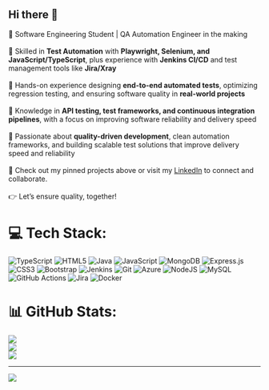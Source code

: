 ## Hi there 👋

👋 Software Engineering Student | QA Automation Engineer in the making  <br><br>🔧 Skilled in **Test Automation** with **Playwright, Selenium, and JavaScript/TypeScript**, plus experience with **Jenkins CI/CD** and test management tools like **Jira/Xray**  <br><br>🧪 Hands-on experience designing **end-to-end automated tests**, optimizing regression testing, and ensuring software quality in **real-world projects**  <br><br>🧠 Knowledge in **API testing, test frameworks, and continuous integration pipelines**, with a focus on improving software reliability and delivery speed  <br><br>🚀 Passionate about **quality-driven development**, clean automation frameworks, and building scalable test solutions that improve delivery speed and reliability  <br><br>🔗 Check out my pinned projects above or visit my [LinkedIn](https://www.linkedin.com/in/achraf-hadrich/) to connect and collaborate.  <br><br>👉 Let’s ensure quality, together!  <br>


# 💻 Tech Stack:
![TypeScript](https://img.shields.io/badge/typescript-%23007ACC.svg?style=for-the-badge&logo=typescript&logoColor=white) ![HTML5](https://img.shields.io/badge/html5-%23E34F26.svg?style=for-the-badge&logo=html5&logoColor=white) ![Java](https://img.shields.io/badge/java-%23ED8B00.svg?style=for-the-badge&logo=openjdk&logoColor=white) ![JavaScript](https://img.shields.io/badge/javascript-%23323330.svg?style=for-the-badge&logo=javascript&logoColor=%23F7DF1E) ![MongoDB](https://img.shields.io/badge/MongoDB-%234ea94b.svg?style=for-the-badge&logo=mongodb&logoColor=white) ![Express.js](https://img.shields.io/badge/express.js-%23404d59.svg?style=for-the-badge&logo=express&logoColor=%2361DAFB) ![CSS3](https://img.shields.io/badge/css3-%231572B6.svg?style=for-the-badge&logo=css3&logoColor=white) ![Bootstrap](https://img.shields.io/badge/bootstrap-%238511FA.svg?style=for-the-badge&logo=bootstrap&logoColor=white) ![Jenkins](https://img.shields.io/badge/jenkins-%232C5263.svg?style=for-the-badge&logo=jenkins&logoColor=white) ![Git](https://img.shields.io/badge/git-%23F05033.svg?style=for-the-badge&logo=git&logoColor=white) ![Azure](https://img.shields.io/badge/azure-%230072C6.svg?style=for-the-badge&logo=microsoftazure&logoColor=white) ![NodeJS](https://img.shields.io/badge/node.js-6DA55F?style=for-the-badge&logo=node.js&logoColor=white) ![MySQL](https://img.shields.io/badge/mysql-4479A1.svg?style=for-the-badge&logo=mysql&logoColor=white) ![GitHub Actions](https://img.shields.io/badge/github%20actions-%232671E5.svg?style=for-the-badge&logo=githubactions&logoColor=white) ![Jira](https://img.shields.io/badge/jira-%230A0FFF.svg?style=for-the-badge&logo=jira&logoColor=white) ![Docker](https://img.shields.io/badge/docker-%230db7ed.svg?style=for-the-badge&logo=docker&logoColor=white)
# 📊 GitHub Stats:
![](https://github-readme-stats.vercel.app/api?username=AchrafHad&theme=dark&hide_border=false&include_all_commits=false&count_private=false)<br/>
![](https://nirzak-streak-stats.vercel.app/?user=AchrafHad&theme=dark&hide_border=false)<br/>
![](https://github-readme-stats.vercel.app/api/top-langs/?username=AchrafHad&theme=dark&hide_border=false&include_all_commits=false&count_private=false&layout=compact)

---
[![](https://visitcount.itsvg.in/api?id=AchrafHad&icon=0&color=0)](https://visitcount.itsvg.in)

